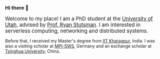 ### Hi there 👋

<span style="font-size:larger;">Welcome to my place! I am a PhD student at the <a href="http://www.cs.utah.edu/" target="_blank"> University of Utah</a>, advised by <a href="http://www.cs.utah.edu/~stutsman/" target="_blank">Prof. Ryan Stutsman</a>. I am interested in serverless computing, networking and distributed systems.</span>

<p>Before that, I received my Master's degree from <a href="http://www.iitkgp.ac.in/" target="_blank">IIT Kharagpur</a>, India. I was also a visiting scholar at <a href="https://www.mpi-sws.org/" target="_blank">MPI-SWS</a>, Germany and an exchange scholar at <a href="https://www.tsinghua.edu.cn/en/" target="_blank">Tsinghua University<a>, China.</p>
 

<!--
**samanta-amit/samanta-amit** is a ✨ _special_ ✨ repository because its `README.md` (this file) appears on your GitHub profile.

Here are some ideas to get you started:

- 🔭 I’m currently working on ...
- 🌱 I’m currently learning ...
- 👯 I’m looking to collaborate on ...
- 🤔 I’m looking for help with ...
- 💬 Ask me about ...
- 📫 How to reach me: ...
- 😄 Pronouns: ...
- ⚡ Fun fact: ...
-->
